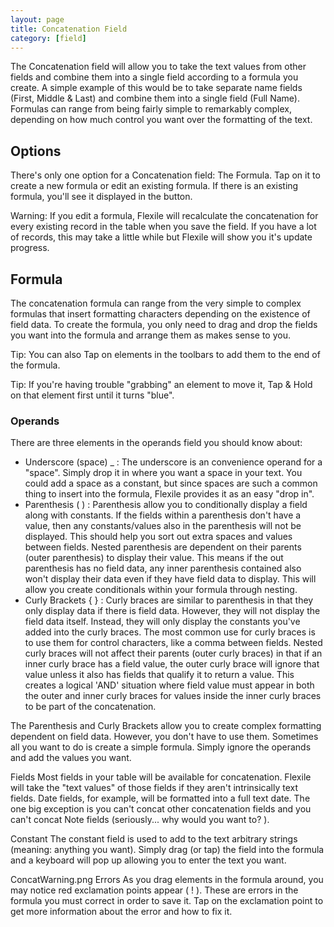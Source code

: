 ```yaml
---
layout: page
title: Concatenation Field
category: [field]
---
```


The Concatenation field will allow you to take the text values from other fields and combine them into a single field according to a formula you create.  A simple example of this would be to take separate name fields (First, Middle & Last)  and combine them into a single field (Full Name).   Formulas can range from being fairly simple to remarkably complex, depending on how much control you want over the formatting of the text.

## Options
There's only one option for a Concatenation field: The Formula.  Tap on it to create a new formula or edit an existing formula.  If there is an existing formula, you'll see it displayed in the button. 

Warning: If you edit a formula, Flexile will recalculate the concatenation for every existing record in the table when you save the field.  If you have a lot of records, this may take a little while but Flexile will show you it's update progress.

## Formula
The concatenation formula can range from the very simple to complex formulas that insert formatting characters depending on the existence of field data.  To create the formula, you only need to drag and drop the fields you want into the formula and arrange them as makes sense to you.  

Tip:   You can also Tap on elements in the toolbars to add them to the end of the formula. 

Tip:  If you're having trouble "grabbing" an element to move it, Tap & Hold  on that element first until it turns "blue".

### Operands
There are three elements in the operands field you should know about: 

- Underscore (space) _ :  The underscore is an convenience operand for a "space". Simply drop it in where you want a space in your text. You could  add a space as a constant, but since spaces are such a common thing to insert into the formula, Flexile provides it as an easy "drop in".
- Parenthesis ( ) :    Parenthesis allow you to conditionally display a field along with constants. If the fields within a parenthesis don't have a value, then any constants/values also in the parenthesis will not be displayed.  This should help you sort out extra spaces and values between fields.  Nested parenthesis are dependent on their parents (outer parenthesis) to display their value.  This means if the out parenthesis has no field data, any inner parenthesis contained also won't display their data even if they have field data to display.  This will allow you create conditionals within your formula through nesting. 
- Curly Brackets { } :   Curly braces are similar to parenthesis in that they only display data if there is field data.  However, they will not display the field data itself.  Instead, they will only display the constants you've added into the curly braces.  The most common use for curly braces is to use them for control characters, like a comma between fields. Nested curly braces will not affect their parents (outer curly braces) in that if an inner curly brace has a field value, the outer curly brace will ignore that value unless it also has fields that qualify it to return a value.  This creates a logical 'AND' situation where field value must appear in both the outer and inner curly braces for values inside the inner curly braces to be part of the concatenation.

The Parenthesis and Curly Brackets allow you to create complex formatting dependent on field data. However, you don't have to use them. Sometimes all you want to do is create a simple formula.  Simply ignore the operands and add the values you want.

Fields
Most fields in your table will be available for concatenation.  Flexile will take the "text values" of those fields if they aren't intrinsically text fields. Date fields, for example, will be formatted into a full text date.  The one big exception is you can't concat other concatenation fields and you can't concat Note fields (seriously... why would you want to? ).   

Constant
The constant field is used to add to the text arbitrary strings (meaning: anything you want).  Simply drag (or tap) the field into the formula and a keyboard will pop up allowing you to enter the text you want.

ConcatWarning.png
Errors
As you drag elements in the formula around, you may notice red exclamation points appear ( ! ).  These are errors in the formula you must correct in order to save it.  Tap on the exclamation point to get more information about the error and how to fix it.